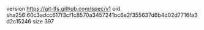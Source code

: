 version https://git-lfs.github.com/spec/v1
oid sha256:60c3adcc617f3cf1c8570a3457241bc6e2f355637d6b4d02d7716fa3d2c15246
size 397
